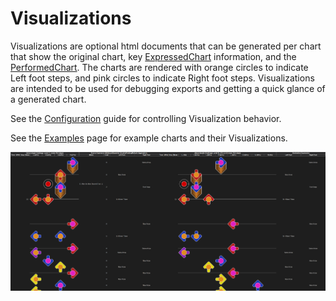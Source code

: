 # Visualizations

Visualizations are optional html documents that can be generated per chart that show the original chart, key [ExpressedChart](../../StepManiaLibrary/docs/ExpressedChart.md) information, and the [PerformedChart](../../StepManiaLibrary/docs/PerformedChart.md). The charts are rendered with orange circles to indicate Left foot steps, and pink circles to indicate Right foot steps. Visualizations are intended to be used for debugging exports and getting a quick glance of a generated chart.

See the [Configuration](Config.md) guide for controlling Visualization behavior.

See the [Examples](Examples.md) page for example charts and their Visualizations.

![Visualizations](visualization-example.png)